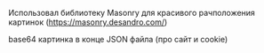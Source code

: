 Использовал библиотеку Masonry для красивого рачположения картинок (https://masonry.desandro.com/)

base64 картинка в конце JSON файла (про сайт и cookie)
